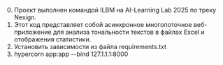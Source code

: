0) Проект выполнен командой ILBM на AI-Learning Lab 2025 по треку Nexign.
1) Этот код представляет собой асинхронное многопоточное веб-приложение для анализа тональности текстов в файлах Excel и отображения статистики.
2) Установить зависимости из файла requirements.txt
3) hypercorn app:app --bind 127.1.1.1:8000
